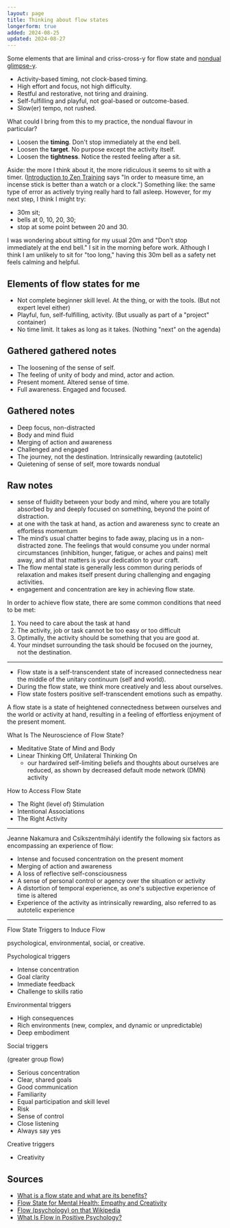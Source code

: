 ```yaml
---
layout: page
title: Thinking about flow states
longerform: true
added: 2024-08-25
updated: 2024-08-27
---
```


Some elements that are liminal and criss-cross-y for flow state and [nondual glimpse-y](/thinking/some-nondual-glimpses/).

- Activity-based timing, not clock-based timing.
- High effort and focus, not high difficulty.
- Restful and restorative, not tiring and draining.
- Self-fulfilling and playful, not goal-based or outcome-based.
- Slow(er) tempo, not rushed.

What could I bring from this to my practice, the nondual flavour in particular?

- Loosen the **timing**. Don't stop immediately at the end bell.
- Loosen the **target**. No purpose except the activity itself.
- Loosen the **tightness**. Notice the rested feeling after a sit.

Aside: the more I think about it, the more ridiculous it seems to sit with a timer. ([Introduction to Zen Training](/thinking/zen/introduction-to-zen-training/) says "In order to measure time, an incense stick is better than a watch or a clock.") Something like: the same type of error as actively trying really hard to fall asleep. However, for my next step, I think I might try:

- 30m sit;
- bells at 0, 10, 20, 30;
- stop at some point between 20 and 30.

I was wondering about sitting for my usual 20m and "Don't stop immediately at the end bell." I sit in the morning before work. Although I think I am unlikely to sit for "too long," having this 30m bell as a safety net feels calming and helpful.

## Elements of flow states for me

- Not complete beginner skill level. At the thing, or with the tools. (But not expert level either)
- Playful, fun, self-fulfilling, activity. (But usually as part of a "project" container)
- No time limit. It takes as long as it takes. (Nothing "next" on the agenda)

## Gathered gathered notes

- The loosening of the sense of self.
- The feeling of unity of body and mind, actor and action. 
- Present moment. Altered sense of time.
- Full awareness. Engaged and focused.

## Gathered notes

- Deep focus, non-distracted
- Body and mind fluid
- Merging of action and awareness
- Challenged and engaged
- The journey, not the destination. Intrinsically rewarding (autotelic)
- Quietening of sense of self, more towards nondual

## Raw notes

- sense of fluidity between your body and mind, where you are totally absorbed by and deeply focused on something, beyond the point of distraction.
- at one with the task at hand, as action and awareness sync to create an effortless momentum
- The mind’s usual chatter begins to fade away, placing us in a non-distracted zone. The feelings that would consume you under normal circumstances (inhibition, hunger, fatigue, or aches and pains) melt away, and all that matters is your dedication to your craft.
- The flow mental state is generally less common during periods of relaxation and makes itself present during challenging and engaging activities.
- engagement and concentration are key in achieving flow state.

In order to achieve flow state, there are some common conditions that need to be met:

1. You need to care about the task at hand
2. The activity, job or task cannot be too easy or too difficult
3. Optimally, the activity should be something that you are good at.
4. Your mindset surrounding the task should be focused on the journey, not the destination.

---

- Flow state is a self-transcendent state of increased connectedness near the middle of the unitary continuum (self and world).
- During the flow state, we think more creatively and less about ourselves.
- Flow state fosters positive self-transcendent emotions such as empathy.

A flow state is a state of heightened connectedness between ourselves and the world or activity at hand, resulting in a feeling of effortless enjoyment of the present moment.

What Is The Neuroscience of Flow State?

- Meditative State of Mind and Body
- Linear Thinking Off, Unilateral Thinking On
    - our hardwired self-limiting beliefs and thoughts about ourselves are reduced, as shown by decreased default mode network (DMN) activity

How to Access Flow State

- The Right (level of) Stimulation
- Intentional Associations
- The Right Activity

---

Jeanne Nakamura and Csíkszentmihályi identify the following six factors as encompassing an experience of flow:

- Intense and focused concentration on the present moment
- Merging of action and awareness
- A loss of reflective self-consciousness
- A sense of personal control or agency over the situation or activity
- A distortion of temporal experience, as one's subjective experience of time is altered
- Experience of the activity as intrinsically rewarding, also referred to as autotelic experience

---

Flow State Triggers to Induce Flow

psychological, environmental, social, or creative.

Psychological triggers

- Intense concentration
- Goal clarity
- Immediate feedback
- Challenge to skills ratio 

Environmental triggers

- High consequences
- Rich environments (new, complex, and dynamic or unpredictable)
- Deep embodiment

Social triggers

(greater group flow)

- Serious concentration
- Clear, shared goals
- Good communication
- Familiarity
- Equal participation and skill level
- Risk
- Sense of control
- Close listening
- Always say yes

Creative triggers

- Creativity

## Sources

- [What is a flow state and what are its benefits?](https://www.headspace.com/articles/flow-state)
- [Flow State for Mental Health: Empathy and Creativity](https://www.psychologytoday.com/us/blog/love-is-an-action/202406/flow-state-for-mental-health-empathy-and-creativity)
- [Flow (psychology) on that Wikipedia](https://en.wikipedia.org/wiki/Flow_(psychology))
- [What Is Flow in Positive Psychology?](https://positivepsychology.com/what-is-flow/#flow-state-triggers)
